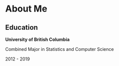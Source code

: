 # About Me

## Education

**University of British Columbia**

Combined Major in Statistics and Computer Science

2012 - 2019
